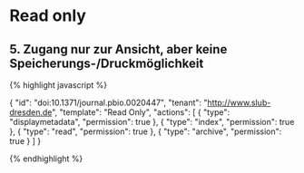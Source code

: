 # Read only
## 5. Zugang nur zur Ansicht, aber keine Speicherungs-/Druckmöglichkeit

{% highlight javascript %}

{
  "id": "doi:10.1371/journal.pbio.0020447",
  "tenant": "http://www.slub-dresden.de",
  "template": "Read Only",
    "actions": [
    {
      "type": "displaymetadata",
      "permission": true
    },
    {
      "type": "index",
      "permission": true
    },
    {
      "type": "read",
      "permission": true
    },
    {
      "type": "archive",
      "permission": true
    }
  ]
}

{% endhighlight %}